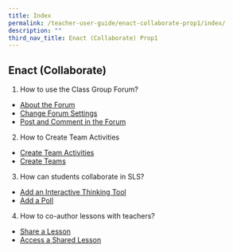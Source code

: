 ```yaml
---
title: Index
permalink: /teacher-user-guide/enact-collaborate-prop1/index/
description: ""
third_nav_title: Enact (Collaborate) Prop1
---
```

## Enact (Collaborate)

1. How to use the Class Group Forum?
* [About the Forum]()
* [Change Forum Settings]()
* [Post and Comment in the Forum]()
2. How to Create Team Activities
* [Create Team Activities]()
* [Create Teams]()
3. How can students collaborate in SLS?
* [Add an Interactive Thinking Tool]()
* [Add a Poll]()
4. How to co-author lessons with teachers?
* [Share a Lesson]()
* [Access a Shared Lesson]()